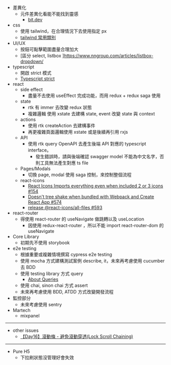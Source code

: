 - 差異化
  - 元件差異化看能不能找到靈感
    - [bit.dev](https://bit.dev/)
- css
  - 使用 tailwind，在合理情況下去使用指定 px
  - [tailwind 常用類別](./docs/TAILWIND.md)
- UI/UX
  - 按鈕可點擊範圍盡量合理加大
  - [區分 select, listbox ]https://www.nngroup.com/articles/listbox-dropdown/
- typescript
  - 開啟 strict 模式
  - [Typescript strict](./docs/TYPESCRIPT.md)
- react
  - side effect
    - 盡量不去使用 useEffect 完成功能，而用 redux + redux saga 使用
  - state
    - rtk 有 immer 去改變 redux 狀態
    - 複雜邏輯 使用 xstate 去建構 state, event 改變 state 與 context
  - actions
    - 使用 rtk createAction 去建構事件
    - 再更複雜頁面邏輯使用 xstate 或是後續再引用 rxjs
  - API
    - 使用 rtk query OpenAPI 去產生後端 API 對應的 typescript interface。
      - 發生錯誤時，請與後端確認 swagger model 不能為中文名字，否則工具無法產生對應 ts file
  - Pages/Modals
    - 切換 page, modal 使用 saga 控制，來控制整個流程
  - react-icons
    - [React Icons Imports everything even when included 2 or 3 icons #154](https://github.com/react-icons/react-icons/issues/154#issuecomment-895976123)
    - [Doesn't tree shake when bundled with Webpack and Create React App #574](https://github.com/react-icons/react-icons/issues/574)
    - [release @react-icons/all-files #593
      ](https://github.com/react-icons/react-icons/issues/593)
- react-router
  - 得使用 react-router 的 useNavigate 做跳轉以及 useLocation
    - 因使用 redux-react-router ，所以不能 import react-router-dom 的 useNavigate
- Core Library
  - 初期先不使用 storybook
- e2e testing
  - 根據重要或複雜情境撰寫 cypress e2e testing
  - 使用 mocha 方式建構測試案例 describe, it，未來再考慮使用 cucumber 去 BDD
  - 使用 testing library 方式 query
    - [About Queries](https://testing-library.com/docs/queries/about)
  - 使用 chai, sinon chai 方式 assert
  - 未來再考慮使用 BDD, ATDD 方式改變開發流程
- 監控部分
  - 未來考慮使用 sentry
- Martech
  - mixpanel

---

- other issues
  - [【Day16】滾動條 - 避免滾動穿透(Lock Scroll Chaining)](https://ithelp.ithome.com.tw/articles/10301290?sc=iThelpR)

---

- Pure H5
  - 下拉刷狀態沒管理好會失效
